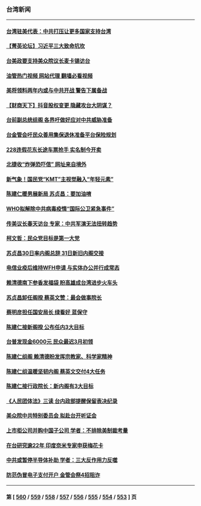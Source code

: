 ### 台湾新闻
---
#### [台湾驻美代表：中共打压让更多国家支持台湾](../../pages/ncid1349361/n13917611.md?01291645) 
#### [【菁英论坛】习近平三大致命坑坎](../../pages/ncid1349361/n13917433.md?01291645) 
#### [台美政要支持美众院议长麦卡锡访台](../../pages/ncid1349361/n13917168.md?01291645) 
#### [油管热门视频 网站代理 翻墙必看视频](http://138.2.39.72:81/youtube.html?epic-marker?01291645)
#### [美将领料两年内或与中共开战 警告下属备战](../../pages/ncid1349361/n13917109.md?01291645) 
#### [【财商天下】抖音股权变更 隐藏攻台大阴谋？](../../pages/ncid1349361/n13916852.md?01291645) 
#### [台前副总统组阁 各界吁做好应对中共威胁准备](../../pages/ncid1349361/n13916413.md?01291645) 
#### [台金管会吁民众善用集保退休准备平台保险规划](../../pages/ncid1349361/n13916776.md?01291645) 
#### [228连假花东长途车票抢手 实名制今开卖](../../pages/ncid1349361/n13916763.md?01291645) 
#### [北捷收“炸弹恐吓信” 网址来自境外](../../pages/ncid1349361/n13916759.md?01291645) 
#### [新气象！国民党“KMT”主视觉融入“年轻元素”](../../pages/ncid1349361/n13916719.md?01291645) 
#### [陈建仁暖男展新局 苏贞昌：要加油唷](../../pages/ncid1349361/n13916723.md?01291645) 
#### [WHO拟解除中共病毒疫情“国际公卫紧急事件”](../../pages/ncid1349361/n13916718.md?01291645) 
#### [传美议长春天访台 专家：中共军演无法扭转趋势](../../pages/ncid1349361/n13916721.md?01291645) 
#### [柯文哲：民众党目标是第一大党](../../pages/ncid1349361/n13916725.md?01291645) 
#### [苏贞昌30日率内阁总辞 31日新旧内阁交接](../../pages/ncid1349361/n13916724.md?01291645) 
#### [电信业疫后维持WFH申请 与实体办公并行成常态](../../pages/ncid1349361/n13916727.md?01291645) 
#### [赖清德南下参香发福袋 盼高雄成台湾进步火车头](../../pages/ncid1349361/n13916728.md?01291645) 
#### [苏贞昌卸任阁揆 蔡英文赞：最会做事院长](../../pages/ncid1349361/n13916730.md?01291645) 
#### [蔡明彦担任国安局长 绿看好 蓝保守](../../pages/ncid1349361/n13916696.md?01291645) 
#### [陈建仁接新阁揆 公布任内3大目标](../../pages/ncid1349361/n13916699.md?01291645) 
#### [台普发现金6000元 民众最迟3月初领](../../pages/ncid1349361/n13916714.md?01291645) 
#### [陈建仁组阁  赖清德盼发挥宗教家、科学家精神](../../pages/ncid1349361/n13916702.md?01291645) 
#### [陈建仁组温暖坚韧内阁 蔡英文交付4大任务](../../pages/ncid1349361/n13916662.md?01291645) 
#### [陈建仁接行政院长：新内阁有3大目标](../../pages/ncid1349361/n13916421.md?01291645) 
#### [《人民团体法》三读 台内政部提醒保留表决纪录](../../pages/ncid1349361/n13916021.md?01291645) 
#### [美众院中共特别委员会 拟赴台开听证会](../../pages/ncid1349361/n13915979.md?01291645) 
#### [上市柜公司并购中国子公司 学者：不排除美制裁考量](../../pages/ncid1349361/n13916103.md?01291645) 
#### [在台研究逾22年 印度奈米专家申获梅花卡](../../pages/ncid1349361/n13916120.md?01291645) 
#### [中共或暂停半导体补助 学者：三大反作用力反噬](../../pages/ncid1349361/n13916076.md?01291645) 
#### [防范伪冒电子支付开户 金管会祭4招阻诈](../../pages/ncid1349361/n13916078.md?01291645) 

---
#### 第 [ [560](./560.md?01291645) / [559](./559.md?01291645) / [558](./558.md?01291645) / [557](./557.md?01291645) / [556](./556.md?01291645) / [555](./555.md?01291645) / [554](./554.md?01291645) / [553](./553.md?01291645) ] 页
